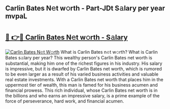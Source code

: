 ## Carlin Bates N𝚎t w𝚘rth - Part-JDt S𝚊lary per year mvpaL

# <h2><a href="http://gc3fz0o.nevu.top/?p=Carlin+Bates">🔗 👉🔴 Carlin Bates N𝚎t w𝚘rth - S𝚊lary</a></h2>

[![Carlin Bates N𝚎t W𝚘rth](https://i.imgur.com/Oavwk0R.jpeg)](http://gc3fz0o.nevu.top/?p=Carlin+Bates)
What is Carlin Bates n𝚎t w𝚘rth? What is Carlin Bates s𝚊lary per year?
This wealthy person's Carlin Bates net worth is substantial, making him one of the richest figures in his industry. His salary is impressive, but it is dwarfed by Carlin Bates net worth, which is rumored to be even larger as a result of his varied business activities and valuable real estate investments. With a Carlin Bates net worth that places him in the uppermost tier of wealth, this man is famed for his business acumen and financial prowess. This rich individual, whose Carlin Bates net worth is in the billions and who earns an impressive salary, is a prime example of the force of perseverance, hard work, and financial acumen.
